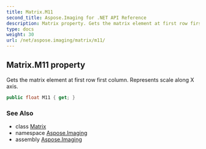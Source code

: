 ```yaml
---
title: Matrix.M11
second_title: Aspose.Imaging for .NET API Reference
description: Matrix property. Gets the matrix element at first row first column. Represents scale along X axis
type: docs
weight: 30
url: /net/aspose.imaging/matrix/m11/
---
```

## Matrix.M11 property

Gets the matrix element at first row first column. Represents scale along X axis.

```csharp
public float M11 { get; }
```

### See Also

* class [Matrix](../)
* namespace [Aspose.Imaging](../../matrix/)
* assembly [Aspose.Imaging](../../../)



